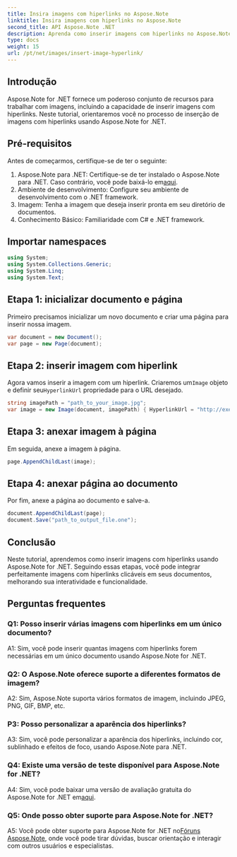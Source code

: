 ```yaml
---
title: Insira imagens com hiperlinks no Aspose.Note
linktitle: Insira imagens com hiperlinks no Aspose.Note
second_title: API Aspose.Note .NET
description: Aprenda como inserir imagens com hiperlinks no Aspose.Note for .NET sem esforço. Melhore a interatividade dos documentos com imagens clicáveis.
type: docs
weight: 15
url: /pt/net/images/insert-image-hyperlink/
---
```

## Introdução

Aspose.Note for .NET fornece um poderoso conjunto de recursos para trabalhar com imagens, incluindo a capacidade de inserir imagens com hiperlinks. Neste tutorial, orientaremos você no processo de inserção de imagens com hiperlinks usando Aspose.Note for .NET.

## Pré-requisitos

Antes de começarmos, certifique-se de ter o seguinte:

1.  Aspose.Note para .NET: Certifique-se de ter instalado o Aspose.Note para .NET. Caso contrário, você pode baixá-lo em[aqui](https://releases.aspose.com/note/net/).
2. Ambiente de desenvolvimento: Configure seu ambiente de desenvolvimento com o .NET framework.
3. Imagem: Tenha a imagem que deseja inserir pronta em seu diretório de documentos.
4. Conhecimento Básico: Familiaridade com C# e .NET framework.

## Importar namespaces

```csharp
using System;
using System.Collections.Generic;
using System.Linq;
using System.Text;
```

## Etapa 1: inicializar documento e página

Primeiro precisamos inicializar um novo documento e criar uma página para inserir nossa imagem.

```csharp
var document = new Document();
var page = new Page(document);
```

## Etapa 2: inserir imagem com hiperlink

Agora vamos inserir a imagem com um hiperlink. Criaremos um`Image` objeto e definir seu`HyperlinkUrl` propriedade para o URL desejado.

```csharp
string imagePath = "path_to_your_image.jpg";
var image = new Image(document, imagePath) { HyperlinkUrl = "http://exemplo.com" };
```

## Etapa 3: anexar imagem à página

Em seguida, anexe a imagem à página.

```csharp
page.AppendChildLast(image);
```

## Etapa 4: anexar página ao documento

Por fim, anexe a página ao documento e salve-a.

```csharp
document.AppendChildLast(page);
document.Save("path_to_output_file.one");
```

## Conclusão

Neste tutorial, aprendemos como inserir imagens com hiperlinks usando Aspose.Note for .NET. Seguindo essas etapas, você pode integrar perfeitamente imagens com hiperlinks clicáveis em seus documentos, melhorando sua interatividade e funcionalidade.

## Perguntas frequentes

### Q1: Posso inserir várias imagens com hiperlinks em um único documento?

A1: Sim, você pode inserir quantas imagens com hiperlinks forem necessárias em um único documento usando Aspose.Note for .NET.

### Q2: O Aspose.Note oferece suporte a diferentes formatos de imagem?

A2: Sim, Aspose.Note suporta vários formatos de imagem, incluindo JPEG, PNG, GIF, BMP, etc.

### P3: Posso personalizar a aparência dos hiperlinks?

A3: Sim, você pode personalizar a aparência dos hiperlinks, incluindo cor, sublinhado e efeitos de foco, usando Aspose.Note para .NET.

### Q4: Existe uma versão de teste disponível para Aspose.Note for .NET?

 A4: Sim, você pode baixar uma versão de avaliação gratuita do Aspose.Note for .NET em[aqui](https://releases.aspose.com/).

### Q5: Onde posso obter suporte para Aspose.Note for .NET?

 A5: Você pode obter suporte para Aspose.Note for .NET no[Fóruns Aspose.Note](https://forum.aspose.com/c/note/28), onde você pode tirar dúvidas, buscar orientação e interagir com outros usuários e especialistas.